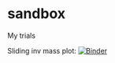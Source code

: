 # sandbox
My trials

Sliding inv mass plot: [![Binder](https://mybinder.org/badge.svg)](https://mybinder.org/v2/gh/katilp/sandbox/master?filepath=SlidingPlot.ipynb)

